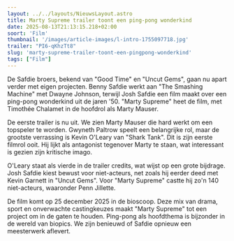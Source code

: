 ```yaml
---
layout: ../../layouts/NieuwsLayout.astro
title: Marty Supreme trailer toont een ping-pong wonderkind
date: 2025-08-13T21:13:15.218+02:00
soort: 'Film'
thumbnail: '/images/article-images/l-intro-1755097718.jpg'
trailer: "PI6-qKhzTt8"
slug: 'marty-supreme-trailer-toont-een-pingpong-wonderkind'
tags: ["Film"]
---
```


De Safdie broers, bekend van "Good Time" en "Uncut Gems", gaan nu apart verder
met eigen projecten. Benny Safdie werkt aan "The Smashing Machine" met Dwayne
Johnson, terwijl Josh Safdie een film maakt over een ping-pong wonderkind uit de
jaren '50. "Marty Supreme" heet de film, met Timothée Chalamet in de hoofdrol
als Marty Mauser.

De eerste trailer is nu uit. We zien Marty Mauser die hard werkt om een
topspeler te worden. Gwyneth Paltrow speelt een belangrijke rol, maar de
grootste verrassing is Kevin O'Leary van "Shark Tank". Dit is zijn eerste
filmrol ooit. Hij lijkt als antagonist tegenover Marty te staan, wat interessant
is gezien zijn kritische imago.

O'Leary staat als vierde in de trailer credits, wat wijst op een grote bijdrage.
Josh Safdie kiest bewust voor niet-acteurs, net zoals hij eerder deed met Kevin
Garnett in "Uncut Gems". Voor "Marty Supreme" castte hij zo'n 140 niet-acteurs,
waaronder Penn Jillette.

De film komt op 25 december 2025 in de bioscoop. Deze mix van drama, sport en
onverwachte castingkeuzes maakt "Marty Supreme" tot een project om in de gaten
te houden. Ping-pong als hoofdthema is bijzonder in de wereld van biopics. We
zijn benieuwd of Safdie opnieuw een meesterwerk aflevert.